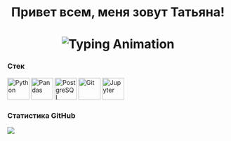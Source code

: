 <h1 align="center">Привет всем, меня зовут Татьяна! </h1>
<h1 align="center">
    <img src="https://readme-typing-svg.herokuapp.com?font=Fira+Code&weight=600&size=20&duration=4000&pause=1000&color=36BCF7&center=true&vCenter=true&width=435&lines=Data+Scientist+%7C+ML+Engineer" 
         alt="Typing Animation">


### Стек

<div align="left">
  <img src="https://cdn.jsdelivr.net/gh/devicons/devicon/icons/python/python-original-wordmark.svg" title="Python" width="50" height="50"/>
  <img src="https://cdn.jsdelivr.net/gh/devicons/devicon/icons/pandas/pandas-original-wordmark.svg" title="Pandas" width="50" height="50"/>
  <img src="https://cdn.jsdelivr.net/gh/devicons/devicon/icons/postgresql/postgresql-original-wordmark.svg" title="PostgreSQL" width="50" height="50"/>
  <img src="https://cdn.jsdelivr.net/gh/devicons/devicon/icons/git/git-original-wordmark.svg" title="Git" width="50" height="50"/>
  <img src="https://cdn.jsdelivr.net/gh/devicons/devicon/icons/jupyter/jupyter-original-wordmark.svg" title="Jupyter" width="50" height="50"/>
</div>

### Статистика GitHub

<div align="left">

![](http://github-profile-summary-cards.vercel.app/api/cards/stats?username=vn7n24fzkq&theme=default)

</div>
